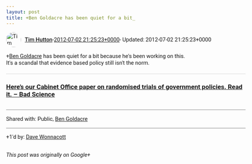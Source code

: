 ```yaml
---
layout: post
title: +Ben Goldacre has been quiet for a bit_
---
```


<html><head><meta charset="utf-8"><title>&lt;span class=&quot;proflinkWrapper&quot;&gt;&lt;span class=&quot;proflinkPrefix&quot;&gt;+&lt;/span&gt;&lt;a class=&quot;...</title><style>body {font: 11pt Roboto, Arial, sans-serif; max-width: 640px; margin: 24px;}.author-photo {border-radius: 50%; margin-right: 10px; width: 40px;}.author {font-weight: 500;}.main-content {margin: 15px 0 15px;}.post-title {font-weight: bold;}.location {display: block; margin-top: 15px;}.location img {float: left; margin-right: 5px; width: 20px;}.media-link {display: inline-block; max-width: 100%; vertical-align: top;}.media-link p {margin-top: 5px; max-height: 4em; overflow: scroll;}.media {max-height: 100vh; max-width: 100%;}.video-placeholder {background: black; display: flex; height: 300px; max-width: 100%; width: 640px;}.play-icon {border-bottom: 30px solid transparent; border-left: 50px solid white; border-top: 30px solid transparent; color: white; margin: auto;}.album {max-height: 800px; overflow: scroll; width: calc(100vw - 48px);}.album .media-link {margin-right: 5px; max-width: 250px;}.album .media {max-height: 250px;}.link-embed {border-top: 1px solid lightgrey; display: block; margin-top: 20px;}.link-embed img {max-width: 100%;}.inline-link-embed {display: block;}.inline-link-embed img {vertical-align: middle;}.link-title {display: inline-block; font-size: medium; font-weight: 300; padding-left: 1em;}.reshare-attribution {display: block; font-weight: bold; margin-bottom: 10px;}.poll-image {margin-bottom: 5px; max-height: 300px; max-width: 500px;}.poll-choice {align-items: center; display: flex; margin-bottom: 5px; max-width: 500px;}.poll-choice-percentage {background-color: lightblue; height: 100%; left: 0; position: absolute; z-index: -1;}.poll-choice-selected {margin-right: 5px;}.poll-choice-results {border: 1px solid lightgray; border-radius: 5px; display: flex; line-height: 40px; overflow: hidden; padding: 0 8px; position: relative;}.poll-choice-results, .poll-choice-description {flex-grow: 1; margin-right: 10px;}.poll-choice-image {width: 100%;}.poll-choice-image, .poll-choice-image img {max-height: 40px; max-width: 100px;}.poll-choice-votes {max-height: 100px; overflow: auto;}.plus-entity-embed {color: black; display: block; text-decoration: none;}.plus-entity-embed-cover-photo {max-height: 300px; max-width: 100%;}.plus-entity-embed-info {padding: 0 1em 1em;}.plus-entity-embed-info h2 {font-weight: 500; margin: 10px 0;}.plus-entity-embed-info p {font-size: small; margin: 0;}.collection-owner-avatar {border-radius: 50%; border: 2px solid white; height: 40px; margin-top: -22px;}.visibility {padding: 1em 0; border-top: 1px solid grey;}.post-activity {padding: 1em 0; border-top: 1px solid grey;}.comments {border-top: 1px solid gray; padding-top: 1em;}.comment + .comment {margin-top: 1em;}.comment .media-link, .comment .inline-link-embed {margin-top: 5px;}</style></head><body><div style="margin-bottom:1em;"><div style="display:flex; align-items:center"><img class="author-photo" src="https://lh4.googleusercontent.com/-epo4ZZKNqEw/AAAAAAAAAAI/AAAAAAAAVSU/qu3LpcHEnoQ/s64-c/photo.jpg" alt="Tim Hutton"><a href="https://plus.google.com/+TimHutton" target="_blank" class="author">Tim Hutton</a> - <a target="_blank" href="https://plus.google.com/+TimHutton/posts/FtYv9caqi2L">2012-07-02 21:25:23+0000</a><span> - Updated: 2012-07-02 21:25:23+0000</span></div><div class="main-content"><span class="proflinkWrapper"><span class="proflinkPrefix">+</span><a class="proflink bidi_isolate" href="https://plus.google.com/100304352681897837766" oid="100304352681897837766" >Ben Goldacre</a></span> has been quiet for a bit because he&#39;s been working on this.<br>It&#39;s a scandal that evidence based policy still isn&#39;t the norm.</div><a href="http://www.badscience.net/2012/06/heres-a-cabinet-office-paper-i-co-authored-about-randomised-trials-of-government-policies/" target="_blank" class="link-embed"><h3>Here’s our Cabinet Office paper on randomised trials of government policies. Read it. – Bad Science</h3><img src="http://www.badscience.net/wp-content/uploads/Screen-shot-2012-06-20-at-17.25.26.png" alt=""></a></div><div class="visibility">Shared with: Public, <a href="https://plus.google.com/100304352681897837766">Ben Goldacre</a></div><div class="post-activity"><div class="plus-oners">+1'd by: <a href="https://plus.google.com/+DaveWonnacott">Dave Wonnacott</a></div></div></body></html>

<i>This post was originally on Google+</i>